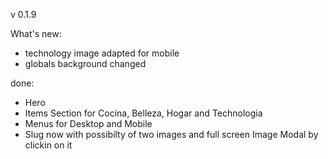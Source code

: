 v 0.1.9

What's new:

- technology image adapted for mobile
- globals background changed

done:

- Hero
- Items Section for Cocina, Belleza, Hogar and Technologia
- Menus for Desktop and Mobile
- Slug now with possibilty of two images and full screen Image Modal by clickin on it
